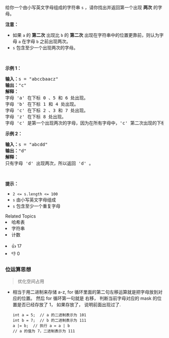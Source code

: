 <p>给你一个由小写英文字母组成的字符串 <code>s</code> ，请你找出并返回第一个出现 <strong>两次</strong> 的字母。</p>

<p><strong>注意：</strong></p>

<ul> 
 <li>如果 <code>a</code> 的 <strong>第二次</strong> 出现比 <code>b</code> 的 <strong>第二次</strong> 出现在字符串中的位置更靠前，则认为字母 <code>a</code> 在字母 <code>b</code> 之前出现两次。</li> 
 <li><code>s</code> 包含至少一个出现两次的字母。</li> 
</ul>

<p>&nbsp;</p>

<p><strong>示例 1：</strong></p>

<pre><strong>输入：</strong>s = "abccbaacz"
<strong>输出：</strong>"c"
<strong>解释：</strong>
字母 'a' 在下标 0 、5 和 6 处出现。
字母 'b' 在下标 1 和 4 处出现。
字母 'c' 在下标 2 、3 和 7 处出现。
字母 'z' 在下标 8 处出现。
字母 'c' 是第一个出现两次的字母，因为在所有字母中，'c' 第二次出现的下标是最小的。
</pre>

<p><strong>示例 2：</strong></p>

<pre><strong>输入：</strong>s = "abcdd"
<strong>输出：</strong>"d"
<strong>解释：</strong>
只有字母 'd' 出现两次，所以返回 'd' 。
</pre>

<p>&nbsp;</p>

<p><strong>提示：</strong></p>

<ul> 
 <li><code>2 &lt;= s.length &lt;= 100</code></li> 
 <li><code>s</code> 由小写英文字母组成</li> 
 <li><code>s</code> 包含至少一个重复字母</li> 
</ul>

<div><div>Related Topics</div><div><li>哈希表</li><li>字符串</li><li>计数</li></div></div><br><div><li>👍 17</li><li>👎 0</li></div>

### 位运算思想
> 优化空间占用
- 相当于用二进制来存储 a-z, for 循环里面的第二句左移运算就是把字母放到对应的位置。 然后 for 循环第一句就是 右移， 判断当前字母对应的 mask 的位置是否已经存放了 1， 如果存放了， 说明前面出现过了.
    ```
  int a = 5;  // a 的二进制表示为 101
  int b = 7;  // b 的二进制表示为 111
  a |= b;  // 执行 a = a | b
  // a 的值为 7，二进制表示为 111
    ```